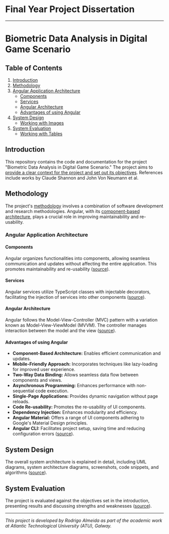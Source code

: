 # Final Year Project Dissertation
***
# Biometric Data Analysis in Digital Game Scenario

## Table of Contents
1. [Introduction](#introduction)
2. [Methodology](#methodology)
3. [Angular Application Architecture](#angular-application-architecture)
   - [Components](#components)
   - [Services](#services)
   - [Angular Architecture](#angular-architecture)
   - [Advantages of using Angular](#advantages-of-using-angular)
4. [System Design](#system-design)
   - [Working with Images](#working-with-images)
5. [System Evaluation](#system-evaluation)
   - [Working with Tables](#working-with-tables)

## Introduction
This repository contains the code and documentation for the project "Biometric Data Analysis in Digital Game Scenario." The project aims to [provide a clear context for the project and set out its objectives](#chapter-1). References include works by Claude Shannon and John Von Neumann et al.

## Methodology
The project's [methodology](#chapter-2) involves a combination of software development and research methodologies. Angular, with its [component-based architecture](#advantages-of-using-angular), plays a crucial role in improving maintainability and re-usability.

### Angular Application Architecture
#### Components
Angular organizes functionalities into components, allowing seamless communication and updates without affecting the entire application. This promotes maintainability and re-usability ([source](#advantages-of-using-angular)).

#### Services
Angular services utilize TypeScript classes with injectable decorators, facilitating the injection of services into other components ([source](#advantages-of-using-angular)).

#### Angular Architecture
Angular follows the Model-View-Controller (MVC) pattern with a variation known as Model-View-ViewModel (MVVM). The controller manages interaction between the model and the view ([source](#angular-architecture)).

#### Advantages of using Angular
- **Component-Based Architecture:** Enables efficient communication and updates.
- **Mobile-Friendly Approach:** Incorporates techniques like lazy-loading for improved user experience.
- **Two-Way Data Binding:** Allows seamless data flow between components and views.
- **Asynchronous Programming:** Enhances performance with non-sequential code execution.
- **Single-Page Applications:** Provides dynamic navigation without page reloads.
- **Code Re-usability:** Promotes the re-usability of UI components.
- **Dependency Injection:** Enhances modularity and efficiency.
- **Angular Material:** Offers a range of UI components adhering to Google's Material Design principles.
- **Angular CLI:** Facilitates project setup, saving time and reducing configuration errors ([source](#advantages-of-using-angular)).

## System Design
The overall system architecture is explained in detail, including UML diagrams, system architecture diagrams, screenshots, code snippets, and algorithms ([source](#system-design)).

## System Evaluation
The project is evaluated against the objectives set in the introduction, presenting results and discussing strengths and weaknesses ([source](#system-evaluation)).



---
*This project is developed by Rodrigo Almeida as part of the academic work at Atlantic Technological University (ATU), Galway.*
